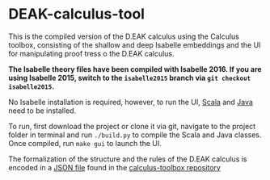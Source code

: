 # DEAK-calculus-tool
This is the compiled version of the D.EAK calculus using the Calculus toolbox, consisting of the shallow and deep Isabelle embeddings and the UI for manipulating proof tress o the D.EAK calculus. 

**The Isabelle theory files have been compiled with Isabelle 2016. If you are using Isabelle 2015, switch to the `isabelle2015` branch via `git checkout isabelle2015`.**


No Isabelle installation is required, however, to run the UI, [Scala](http://www.scala-lang.org) and [Java](https://java.com/en/) need to be installed.


To run, first download the project or clone it via git, navigate to the project folder in terminal and run `./build.py` to compile the Scala and Java classes. Once compiled, run `make gui` to launch the UI.

The formalization of the structure and the rules of the D.EAK calculus is encoded in a [JSON file](http://github.com/goodlyrottenapple/calculus-toolbox/blob/master/DEAK.json) found in the [calculus-toolbox repository](http://github.com/goodlyrottenapple/calculus-toolbox/)

